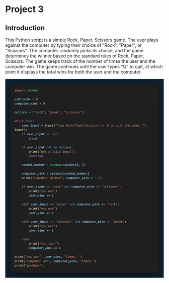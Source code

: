 # Project 3

## Introduction

This Python script is a simple Rock, Paper, Scissors game. The user plays against the computer by typing their choice of "Rock", "Paper", or "Scissors". The computer randomly picks its choice, and the game determines the winner based on the standard rules of Rock, Paper, Scissors. The game keeps track of the number of times the user and the computer win. The game continues until the user types "Q" to quit, at which point it displays the total wins for both the user and the computer.

![alt text](3.png)
